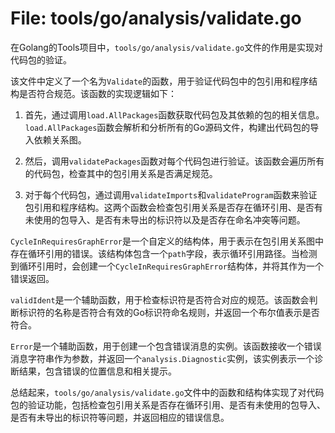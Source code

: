 # File: tools/go/analysis/validate.go

在Golang的Tools项目中，`tools/go/analysis/validate.go`文件的作用是实现对代码包的验证。

该文件中定义了一个名为`Validate`的函数，用于验证代码包中的包引用和程序结构是否符合规范。该函数的实现逻辑如下：

1. 首先，通过调用`load.AllPackages`函数获取代码包及其依赖的包的相关信息。`load.AllPackages`函数会解析和分析所有的Go源码文件，构建出代码包的导入依赖关系图。

2. 然后，调用`validatePackages`函数对每个代码包进行验证。该函数会遍历所有的代码包，检查其中的包引用关系是否满足规范。

3. 对于每个代码包，通过调用`validateImports`和`validateProgram`函数来验证包引用和程序结构。这两个函数会检查包引用关系是否存在循环引用、是否有未使用的包导入、是否有未导出的标识符以及是否存在命名冲突等问题。

`CycleInRequiresGraphError`是一个自定义的结构体，用于表示在包引用关系图中存在循环引用的错误。该结构体包含一个`path`字段，表示循环引用路径。当检测到循环引用时，会创建一个`CycleInRequiresGraphError`结构体，并将其作为一个错误返回。

`validIdent`是一个辅助函数，用于检查标识符是否符合对应的规范。该函数会判断标识符的名称是否符合有效的Go标识符命名规则，并返回一个布尔值表示是否符合。

`Error`是一个辅助函数，用于创建一个包含错误消息的实例。该函数接收一个错误消息字符串作为参数，并返回一个`analysis.Diagnostic`实例，该实例表示一个诊断结果，包含错误的位置信息和相关提示。

总结起来，`tools/go/analysis/validate.go`文件中的函数和结构体实现了对代码包的验证功能，包括检查包引用关系是否存在循环引用、是否有未使用的包导入、是否有未导出的标识符等问题，并返回相应的错误信息。

